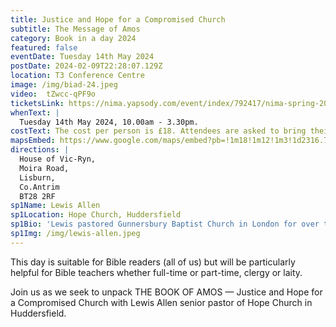 ```yaml
---
title: Justice and Hope for a Compromised Church
subtitle: The Message of Amos
category: Book in a day 2024
featured: false
eventDate: Tuesday 14th May 2024
postDate: 2024-02-09T22:28:07.129Z
location: T3 Conference Centre
image: /img/biad-24.jpeg
video:  tZwcc-qPF9o
ticketsLink: https://nima.yapsody.com/event/index/792417/nima-spring-2024-conference-book-in-a-day
whenText: |
  Tuesday 14th May 2024, 10.00am - 3.30pm.
costText: The cost per person is £18. Attendees are asked to bring their own lunch or purchase it in the adjoining cafe.
mapsEmbed: https://www.google.com/maps/embed?pb=!1m18!1m12!1m3!1d2316.7770011698044!2d-6.104859384156462!3d54.50215709520875!2m3!1f0!2f0!3f0!3m2!1i1024!2i768!4f13.1!3m3!1m2!1s0x486103a02b15cae3%3A0x50d9bc0e4cb035e2!2sHouse%20of%20Vic-Ryn%2C%20Moira%20Rd%2C%20Lisburn%20BT28%202RF!5e0!3m2!1sen!2suk!4v1646172135227!5m2!1sen!2suk
directions: |
  House of Vic-Ryn,
  Moira Road,
  Lisburn,
  Co.Antrim 
  BT28 2RF
sp1Name: Lewis Allen
sp1Location: Hope Church, Huddersfield
sp1Bio: 'Lewis pastored Gunnersbury Baptist Church in London for over twelve years before coming to Huddersfield to plant Hope Church in 2010. He is the author of The Preacher’s Catechism published by Crossway which seeks to provide nourishment for weary pastors in the thick of ministry. He is married to Sarah and they have five children.'
sp1Img: /img/lewis-allen.jpeg
---
```


This day is suitable for Bible readers (all of us) but will be particularly helpful for Bible teachers whether full-time or part-time, clergy or laity.

Join us as we seek to unpack THE BOOK OF AMOS — Justice and Hope for a Compromised Church with Lewis Allen senior pastor of Hope Church in Huddersfield.

